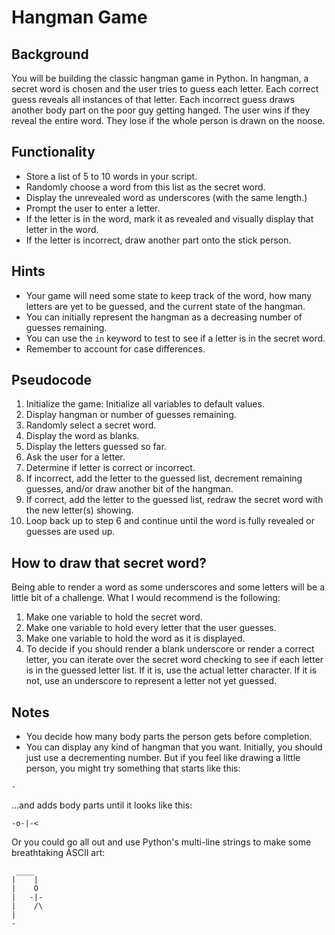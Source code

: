 # Hangman Game

## Background

You will be building the classic hangman game in Python. In hangman, a secret word is chosen and the user tries to guess each letter. Each correct guess reveals all instances of that letter. Each incorrect guess draws another body part on the poor guy getting hanged. The user wins if they reveal the entire word. They lose if the whole person is drawn on the noose.

## Functionality

* Store a list of 5 to 10 words in your script.
* Randomly choose a word from this list as the secret word.
* Display the unrevealed word as underscores (with the same length.)
* Prompt the user to enter a letter.
* If the letter is in the word, mark it as revealed and visually display that letter in the word.
* If the letter is incorrect, draw another part onto the stick person.

## Hints

* Your game will need some state to keep track of the word, how many letters are yet to be guessed, and the current state of the hangman.
* You can initially represent the hangman as a decreasing number of guesses remaining.
* You can use the `in` keyword to test to see if a letter is in the secret word.
* Remember to account for case differences.

## Pseudocode

1. Initialize the game: Initialize all variables to default values.
2. Display hangman or number of guesses remaining.
3. Randomly select a secret word.
4. Display the word as blanks.
5. Display the letters guessed so far.
6. Ask the user for a letter.
7. Determine if letter is correct or incorrect.
8. If incorrect, add the letter to the guessed list, decrement remaining guesses, and/or draw another bit of the hangman.
9. If correct, add the letter to the guessed list, redraw the secret word with the new letter(s) showing.
10. Loop back up to step 6 and continue until the word is fully revealed or guesses are used up.

## How to draw that secret word?

Being able to render a word as some underscores and some letters will be a little bit of a challenge. What I would recommend is the following:

1. Make one variable to hold the secret word.
2. Make one variable to hold every letter that the user guesses.
3. Make one variable to hold the word as it is displayed.
4. To decide if you should render a blank underscore or render a correct letter, you can iterate over the secret word checking to see if each letter is in the guessed letter list. If it is, use the actual letter character. If it is not, use an underscore to represent a letter not yet guessed.

## Notes

* You decide how many body parts the person gets before completion.
* You can display any kind of hangman that you want. Initially, you should just use a decrementing number. But if you feel like drawing a little person, you might try something that starts like this:

```
-
```

...and adds body parts until it looks like this:
```
-o-|-<
```

Or you could go all out and use Python's multi-line strings to make some breathtaking ASCII art:

```
 ____
|    |
|    O
|   -|-
|    /\
|
-
```
